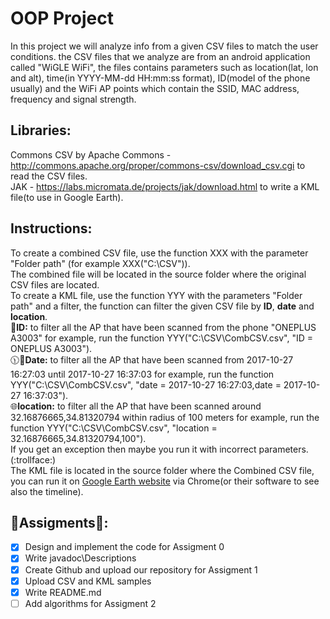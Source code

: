 # OOP Project
In this project we will analyze info from a given CSV files to match the user conditions.
the CSV files that we analyze are from an android application called "WiGLE WiFi", the files contains parameters such as location(lat, lon and alt), time(in YYYY-MM-dd HH:mm:ss format), ID(model of the phone usually) and the WiFi AP points which contain the SSID, MAC address, frequency and signal strength.

## Libraries:
Commons CSV by Apache Commons - http://commons.apache.org/proper/commons-csv/download_csv.cgi to read the CSV files. <br>
JAK - https://labs.micromata.de/projects/jak/download.html to write a KML file(to use in Google Earth). <br>

## Instructions:
To create a combined CSV file, use the function XXX with the parameter "Folder path" (for example XXX("C:\CSV\")).<br>
The combined file will be located in the source folder where the original CSV files are located.<br>
To create a KML file, use the function YYY with the parameters "Folder path" and a filter, the function can filter the given CSV file by **ID**, **date** and **location**. <br>
:iphone:**ID:** to filter all the AP that have been scanned from the phone "ONEPLUS A3003" for example, run the function YYY("C:\CSV\CombCSV.csv", "ID = ONEPLUS A3003"). <br>
:clock1130::date:**Date:** to filter all the AP that have been scanned from 2017-10-27 16:27:03 until 2017-10-27 16:37:03 for example, run the function YYY("C:\CSV\CombCSV.csv", "date = 2017-10-27 16:27:03,date = 2017-10-27 16:37:03"). <br>
:globe_with_meridians:**location:** to filter all the AP that have been scanned around 32.16876665,34.81320794 within radius of 100 meters for example, run the function YYY("C:\CSV\CombCSV.csv", "location = 32.16876665,34.81320794,100"). <br>
If you get an exception then maybe you run it with incorrect parameters. (:trollface:) <br>
The KML file is located in the source folder where the Combined CSV file, you can run it on [Google Earth website](https://earth.google.com/web/) via Chrome(or their software to see also the timeline). <br>



## :wrench:Assigments:wrench::
- [x] Design and implement the code for Assigment 0
- [x] Write javadoc\Descriptions
- [x] Create Github  and upload our repository for Assigment 1
- [X] Upload CSV and KML samples
- [X] Write README.md
- [ ] Add algorithms for Assigment 2 
